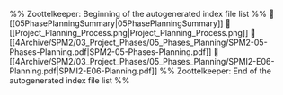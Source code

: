 %% Zoottelkeeper: Beginning of the autogenerated index file list  %%
📄 [[05PhasePlanningSummary|05PhasePlanningSummary]]
📄 [[Project_Planning_Process.png|Project_Planning_Process.png]]
📄 [[4Archive/SPM2/03_Project_Phases/05_Phases_Planning/SPM2-05-Phases-Planning.pdf|SPM2-05-Phases-Planning.pdf]]
📄 [[4Archive/SPM2/03_Project_Phases/05_Phases_Planning/SPMI2-E06-Planning.pdf|SPMI2-E06-Planning.pdf]]
%% Zoottelkeeper: End of the autogenerated index file list  %%
